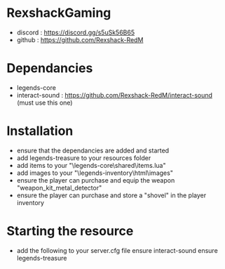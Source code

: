 # RexshackGaming
- discord : https://discord.gg/s5uSk56B65
- github : https://github.com/Rexshack-RedM

# Dependancies
- legends-core
- interact-sound : https://github.com/Rexshack-RedM/interact-sound (must use this one)

# Installation
- ensure that the dependancies are added and started
- add legends-treasure to your resources folder
- add items to your "\legends-core\shared\items.lua"
- add images to your "\legends-inventory\html\images"
- ensure the player can purchase and equip the weapon "weapon_kit_metal_detector"
- ensure the player can purchase and store a "shovel" in the player inventory

# Starting the resource
- add the following to your server.cfg file
ensure interact-sound
ensure legends-treasure